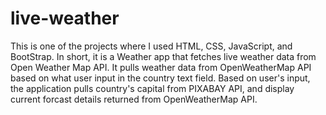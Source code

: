 # live-weather

This is one of the projects where I used HTML, CSS, JavaScript, and BootStrap. In short, it is a Weather app that fetches live weather data from Open Weather Map API. It pulls weather data from OpenWeatherMap API based on what user input in the country text field. Based on user's input, the application pulls country's capital from PIXABAY API, and display current forcast details returned from OpenWeatherMap API.
